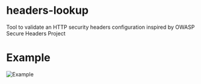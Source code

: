 # headers-lookup
Tool to validate an HTTP security headers configuration inspired by OWASP Secure Headers Project
# Example
![Example](https://github.com/abletsoff/web_test/blob/main/example.png?raw=true)
